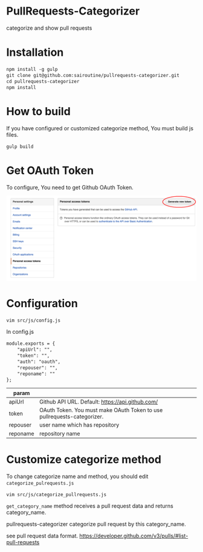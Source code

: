 # PullRequests-Categorizer
categorize and show pull requests

# Installation
```
npm install -g gulp
git clone git@github.com:sairoutine/pullrequests-categorizer.git
cd pullrequests-categorizer
npm install
```

# How to build
If you have configured or customized categorize method, You must build js files.

```
gulp build
```

# Get OAuth Token
To configure, You need to get Github OAuth Token.

![Get OAuth Token](./OAuthToken.png)


# Configuration

```
vim src/js/config.js
```

In config.js

```
module.exports = {
	"apiUrl": "",
	"token": "",
	"auth": "oauth",
	"repouser": "",
	"reponame": ""
};
```

| param    |                                                                         |
|----------|-------------------------------------------------------------------------|
| apiUrl   | Github API URL. Default: https://api.github.com/                        |
| token    | OAuth Token. You must make OAuth Token to use pullrequests-categorizer. |
| repouser | user name which has repository                                          |
| reponame | repository name                                                         |

# Customize categorize method

To change categorize name and method, you should edit `categorize_pulrequests.js`

```
vim src/js/categorize_pullrequests.js
```

`get_category_name` method receives a pull request data and returns category_name.

pullrequests-categorizer categorize pull request by this category_name.

see pull request data format.
https://developer.github.com/v3/pulls/#list-pull-requests


